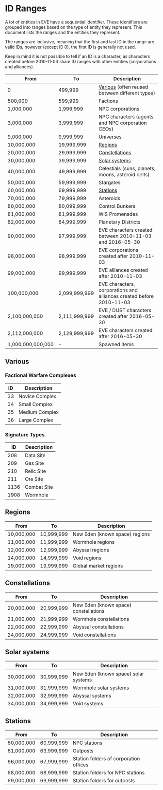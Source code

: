 # ID Ranges

A lot of entities in EVE have a sequential identifier.
These identifiers are grouped into ranges based on the type of entity they represent.
This document lists the ranges and the entities they represent.

The ranges are inclusive, meaning that the first and last ID in the range are valid IDs, however (except ID 0), the first ID is generally not used.

Keep in mind it is not possible to tell if an ID is a character, as characters created before 2010-11-03 share ID ranges with other entities (corporations and alliances).

| From              | To            | Description                                                          |
| ----------------- | ------------- | -------------------------------------------------------------------- |
| 0                 | 499,999       | [Various](#various) (often reused between different types)           |
| 500,000           | 599,999       | Factions                                                             |
| 1,000,000         | 1,999,999     | NPC corporations                                                     |
| 3,000,000         | 3,999,999     | NPC characters (agents and NPC corporation CEOs)                     |
| 9,000,000         | 9,999,999     | Universes                                                            |
| 10,000,000        | 19,999,999    | [Regions](#regions)                                                  |
| 20,000,000        | 29,999,999    | [Constellations](#constellations)                                    |
| 30,000,000        | 39,999,999    | [Solar systems](#solar-systems)                                      |
| 40,000,000        | 49,999,999    | Celestials (suns, planets, moons, asteroid belts)                    |
| 50,000,000        | 59,999,999    | Stargates                                                            |
| 60,000,000        | 69,999,999    | [Stations](#stations)                                                |
| 70,000,000        | 79,999,999    | Asteroids                                                            |
| 80,000,000        | 80,099,999    | Control Bunkers                                                      |
| 81,000,000        | 81,999,999    | WiS Promenades                                                       |
| 82,000,000        | 84,999,999    | Planetary Districts                                                  |
| 90,000,000        | 97,999,999    | EVE characters created between 2010-11-03 and 2016-05-30             |
| 98,000,000        | 98,999,999    | EVE corporations created after 2010-11-03                            |
| 99,000,000        | 99,999,999    | EVE alliances created after 2010-11-03                               |
| 100,000,000       | 2,099,999,999 | EVE characters, corporations and alliances created before 2010-11-03 |
| 2,100,000,000     | 2,111,999,999 | EVE / DUST characters created after 2016-05-30                       |
| 2,112,000,000     | 2,129,999,999 | EVE characters created after 2016-05-30                              |
| 1,000,000,000,000 | -             | Spawned items                                                        |

## Various

### Factional Warfare Complexes

| ID  | Description    |
| --- | -------------- |
| 33  | Novice Complex |
| 34  | Small Complex  |
| 35  | Medium Complex |
| 36  | Large Complex  |

### Signature Types

| ID   | Description |
| ---- | ----------- |
| 208  | Data Site   |
| 209  | Gas Site    |
| 210  | Relic Site  |
| 211  | Ore Site    |
| 1136 | Combat Site |
| 1908 | Wormhole    |

## Regions

| From       | To         | Description                    |
| ---------- | ---------- | ------------------------------ |
| 10,000,000 | 10,999,999 | New Eden (known space) regions |
| 11,000,000 | 11,999,999 | Wormhole regions               |
| 12,000,000 | 12,999,999 | Abyssal regions                |
| 14,000,000 | 14,999,999 | Void regions                   |
| 19,000,000 | 19,999,999 | Global market regions         |

## Constellations

| From       | To         | Description                           |
| ---------- | ---------- | ------------------------------------- |
| 20,000,000 | 20,999,999 | New Eden (known space) constellations |
| 21,000,000 | 21,999,999 | Wormhole constellations               |
| 22,000,000 | 22,999,999 | Abyssal constellations                |
| 24,000,000 | 24,999,999 | Void constellations                   |

## Solar systems

| From       | To         | Description                          |
| ---------- | ---------- | ------------------------------------ |
| 30,000,000 | 30,999,999 | New Eden (known space) solar systems |
| 31,000,000 | 31,999,999 | Wormhole solar systems               |
| 32,000,000 | 32,999,999 | Abyssal systems                      |
| 34,000,000 | 34,999,999 | Void systems                         |

## Stations

| From       | To         | Description                            |
| ---------- | ---------- | -------------------------------------- |
| 60,000,000 | 60,999,999 | NPC stations                           |
| 61,000,000 | 63,999,999 | Outposts                               |
| 66,000,000 | 67,999,999 | Station folders of corporation offices |
| 68,000,000 | 68,999,999 | Station folders for NPC stations       |
| 69,000,000 | 69,999,999 | Station folders for outposts           |

